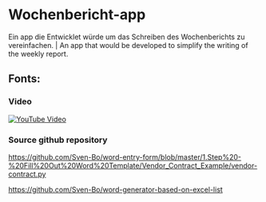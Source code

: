 # Wochenbericht-app
Ein app die Entwicklet würde um das Schreiben des Wochenberichts zu vereinfachen. | An app that would be developed to simplify the writing of the weekly report.

## Fonts:

### Video
[![YouTube Video](https://img.youtube.com/vi/fziZXbeaegc/0.jpg)](https://youtu.be/fziZXbeaegc)

### Source github repository

  https://github.com/Sven-Bo/word-entry-form/blob/master/1.Step%20-%20Fill%20Out%20Word%20Template/Vendor_Contract_Example/vendor-contract.py

  https://github.com/Sven-Bo/word-generator-based-on-excel-list
